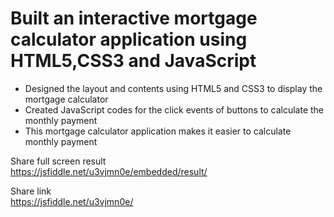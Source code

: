 #	Built an interactive mortgage calculator application using HTML5,CSS3 and JavaScript  
* Designed the layout and contents using HTML5 and CSS3 to display the mortgage calculator  
* Created  JavaScript codes for the click events of buttons to calculate the monthly payment  
* This mortgage calculator application makes it easier to calculate monthly payment  

Share full screen result  
https://jsfiddle.net/u3vjmn0e/embedded/result/

Share link  
https://jsfiddle.net/u3vjmn0e/
 
